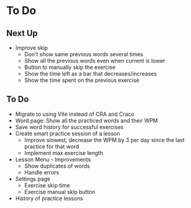 # To Do

## Next Up

- Improve skip
  - Don't show same previous words several times
  - Show all the previous words even when current is lower
  - Button to manually skip the exercise
  - Show the time left as a bar that decreases/increases
  - Show the time spent on the previous exercise

## To Do

- Migrate to using Vite instead of CRA and Craco
- Word page: Show all the practiced words and their WPM
- Save word history for successful exercises
- Create smart practice session of a lesson
  - Improve slowest, decrease the WPM by 3 per day since the last practice for that word
  - Implement max exercise length
- Lesson Menu - Improvements
  - Show duplicates of words
  - Handle errors
- Settings page
  - Exercise skip time
  - Exercise manual skip button
- History of practice lessons
